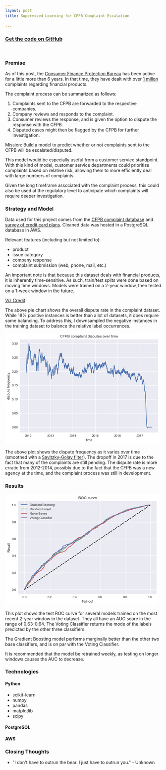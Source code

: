 ```yaml
---
layout: post
title: Supervised Learning for CFPB Complaint Escalation

---
```


### [Get the code on GitHub](https://github.com/avikejriwal/CFPB_complaint_disputes)

&nbsp;

### Premise

As of this post, the [Consumer Finance Protection Bureau](https://www.consumerfinance.gov/) has been active for a little more than 6 years.  In that time, they have dealt with over [1 millon](http://files.consumerfinance.gov/f/documents/201704_cfpb_Monthly-Complaint-Report.pdf) complaints regarding financial products.

The complaint process can be summarized as follows:  
1. Complaints sent to the CFPB are forwarded to the respective companies.  
2. Company reviews and responds to the complaint.  
3. Consumer reviews the response, and is given the option to dispute the response with the CFPB.  
4. Disputed cases might then be flagged by the CFPB for further investigation.

Mission: Build a model to predict whether or not complaints sent to the CFPB will be escalated/disputed.  

This model would be especially useful from a customer service standpoint.  With this kind of model, customer service departments could prioritize complaints based on relative risk, allowing them to more efficiently deal with large numbers of complaints.

Given the long timeframe associated with the complaint process, this could also be used at the regulatory level to anticipate which complaints will require deeper investigation.

### Strategy and Model

Data used for this project comes from the [CFPB complaint database](https://www.consumerfinance.gov/data-research/consumer-complaints/) and [survey of credit card plans](https://data.consumerfinance.gov/Government/Survey-of-Credit-Card-Plans/gme7-gkkr).  Cleaned data was hosted in a PostgreSQL database in AWS.

Relevant features (including but not limited to):
- product
- issue category
- company response
- complaint submission (web, phone, mail, etc.)

An important note is that because this dataset deals with financial products, it is inherently time-sensitive.  As such, train/test splits were done based on moving time windows.  Models were trained on a 2-year window, then tested on a 1-week window in the future.

<div id="pieChart"></div>

<script src="https://cdnjs.cloudflare.com/ajax/libs/d3/4.7.2/d3.min.js"></script>
<script src="../d3/d3pie.min.js"></script>
<script>
var pie = new d3pie("pieChart", {
	"header": {
		"title": {
			"text": "CFPB Complaints",
			"fontSize": 28,
			"font": "courier"
		},
		"subtitle": {
			"text": "How many are escalated?",
			"color": "#999999",
			"fontSize": 16,
			"font": "courier"
		},
		"location": "pie-center",
		"titleSubtitlePadding": 10
	},
	"footer": {
		"color": "#999999",
		"fontSize": 10,
		"font": "open sans",
		"location": "bottom-left"
	},
	"size": {
		"canvasWidth": 590,
		"pieInnerRadius": "95%",
		"pieOuterRadius": "70%"
	},
	"data": {
		"sortOrder": "label-desc",
		"content": [
			{
				"label": "Yes",
				"value": 18,
				"color": "#b333c3"
			},
			{
				"label": "No",
				"value": 82,
				"color": "#27d7b2"
			}
		]
	},
	"labels": {
		"outer": {
			"format": "label-percentage1",
			"pieDistance": 20
		},
		"inner": {
			"format": "none"
		},
		"mainLabel": {
			"fontSize": 11
		},
		"percentage": {
			"color": "#999999",
			"fontSize": 11,
			"decimalPlaces": 0
		},
		"value": {
			"color": "#cccc43",
			"fontSize": 11
		},
		"lines": {
			"enabled": true,
			"color": "#777777"
		},
		"truncation": {
			"enabled": true
		}
	},
	"effects": {
		"pullOutSegmentOnClick": {
			"effect": "linear",
			"speed": 400,
			"size": 8
		}
	},
	"misc": {
		"colors": {
			"segmentStroke": "#000000"
		}
	}
});
</script>

[Viz Credit](https://github.com/benkeen/d3pie)

The above pie chart shows the overall dispute rate in the complaint dataset.  While 18% positive instances is better than a lot of datasets, it does require some balancing.  To address this, I downsampled the negative instances in the training dataset to balance the relative label occurrences.

<img src="/img/disp_rate.png"/>

The above plot shows the dispute frequency as it varies over time (smoothed with a [Savitzky-Golay filter](https://en.wikipedia.org/wiki/Savitzky%E2%80%93Golay_filter)).  The dropoff in 2017 is due to the fact that many of the complaints are still pending.  The dispute rate is more erratic from 2012-2014, possibly due to the fact that the CFPB was a new agency at the time, and the complaint process was still in development.

### Results  

<img src="/img/roc.png"/>

This plot shows the test ROC curve for several models trained on the most recent 2-year window in the dataset.  They all have an AUC score in the range of 0.63-0.64.  The Voting Classifier returns the mode of the labels predicted by the other three classifiers.  

The Gradient Boosting model performs marginally better than the other two base classifiers, and is on par with the Voting Classifier.

It is recommended that the model be retrained weekly, as testing on longer windows causes the AUC to decrease.

### Technologies

#### Python
- scikit-learn
- numpy
- pandas
- matplotlib  
- scipy

#### PostgreSQL  

#### AWS

### Closing Thoughts

- "I don't have to outrun the bear.  I just have to outrun you." - Unknown  

